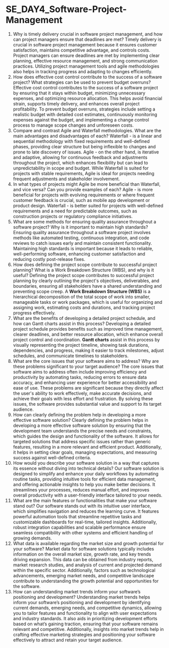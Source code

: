 # SE_DAY4_Software-Project-Management
1. Why is timely delivery crucial in software project management, and how can project managers ensure that deadlines are met?
Timely delivery is crucial in software project management because it ensures customer satisfaction, maintains competitive advantage, and controls costs. Project managers can ensure deadlines are met by implementing clear planning, effective resource management, and strong communication practices. Utilizing project management tools and agile methodologies also helps in tracking progress and adapting to changes efficiently.
2. How does effective cost control contribute to the success of a software project? What strategies can be used to prevent budget overruns?
Effective cost control contributes to the success of a software project by ensuring that it stays within budget, minimizing unnecessary expenses, and optimizing resource allocation. This helps avoid financial strain, supports timely delivery, and enhances overall project profitability. To prevent budget overruns, strategies include setting a realistic budget with detailed cost estimates, continuously monitoring expenses against the budget, and implementing a change control process to manage scope changes and unforeseen costs.
3. Compare and contrast Agile and Waterfall methodologies. What are the main advantages and disadvantages of each?
Waterfall - is a linear and sequential methodology with fixed requirements and well-defined phases, providing clear structure but being inflexible to changes and prone to late discovery of issues. 
Agile - on the other hand, is iterative and adaptive, allowing for continuous feedback and adjustments throughout the project, which enhances flexibility but can lead to unpredictability in scope and budget. While Waterfall is suited for projects with stable requirements, Agile is ideal for projects needing frequent adjustments and stakeholder involvement.
4. In what types of projects might Agile be more beneficial than Waterfall, and vice versa? Can you provide examples of each?
Agile - is more beneficial for projects with evolving requirements or where frequent customer feedback is crucial, such as mobile app development or product design.
Waterfall - is better suited for projects with well-defined requirements and a need for predictable outcomes, such as construction projects or regulatory compliance initiatives.
5. What are some methods for ensuring quality assurance throughout a software project? Why is it important to maintain high standards?
Ensuring quality assurance throughout a software project involves methods like automated testing, continuous integration, and code reviews to catch issues early and maintain consistent functionality. Maintaining high standards is important because it leads to reliable, well-performing software, enhancing customer satisfaction and reducing costly post-release fixes.
6. How does defining the project scope contribute to successful project planning? What is a Work Breakdown Structure (WBS), and why is it useful?
Defining the project scope contributes to successful project planning by clearly outlining the project's objectives, deliverables, and boundaries, ensuring all stakeholders have a shared understanding and preventing scope creep. A **Work Breakdown Structure (WBS)** is a hierarchical decomposition of the total scope of work into smaller, manageable tasks or work packages, which is useful for organizing and assigning work, estimating costs and durations, and tracking project progress effectively.
7. What are the benefits of developing a detailed project schedule, and how can Gantt charts assist in this process?
Developing a detailed project schedule provides benefits such as improved time management, clearer deadlines, and better resource allocation, which enhance overall project control and coordination. **Gantt charts** assist in this process by visually representing the project timeline, showing task durations, dependencies, and progress, making it easier to track milestones, adjust schedules, and communicate timelines to stakeholders.
8. What are the core issues that your software aims to address? Why are these problems significant to your target audience?
The core issues that software aims to address often include improving efficiency and productivity by automating tasks, reducing errors to ensure data accuracy, and enhancing user experience for better accessibility and ease of use. These problems are significant because they directly affect the user's ability to work effectively, make accurate decisions, and achieve their goals with less effort and frustration. By solving these issues, the software provides substantial value and support to its target audience.
9. How can clearly defining the problem help in developing a more effective software solution?
Clearly defining the problem helps in developing a more effective software solution by ensuring that the development team understands the precise needs and constraints, which guides the design and functionality of the software. It allows for targeted solutions that address specific issues rather than generic features, resulting in a more relevant and efficient product. Additionally, it helps in setting clear goals, managing expectations, and measuring success against well-defined criteria.
10. How would you describe your software solution in a way that captures its essence without diving into technical details?
Our software solution is designed to simplify and enhance your daily workflows by automating routine tasks, providing intuitive tools for efficient data management, and offering actionable insights to help you make better decisions. It streamlines your processes, reduces manual effort, and improves overall productivity with a user-friendly interface tailored to your needs.
11. What are the main features or functionalities that make your software stand out?
Our software stands out with its intuitive user interface, which simplifies navigation and reduces the learning curve. It features powerful automation tools that streamline repetitive tasks and customizable dashboards for real-time, tailored insights. Additionally, robust integration capabilities and scalable performance ensure seamless compatibility with other systems and efficient handling of growing demands.
12. What data is available regarding the market size and growth potential for your software?
Market data for software solutions typically includes information on the overall market size, growth rate, and key trends driving expansion. This data can be obtained from industry reports, market research studies, and analysis of current and projected demand within the specific sector. Additionally, factors such as technological advancements, emerging market needs, and competitive landscape contribute to understanding the growth potential and opportunities for the software.
13. How can understanding market trends inform your software’s positioning and development?
Understanding market trends helps inform your software’s positioning and development by identifying current demands, emerging needs, and competitive dynamics, allowing you to tailor features and functionality to align with user expectations and industry standards. It also aids in prioritizing development efforts based on what’s gaining traction, ensuring that your software remains relevant and competitive. Additionally, insights into market trends help in crafting effective marketing strategies and positioning your software effectively to attract and retain your target audience.
